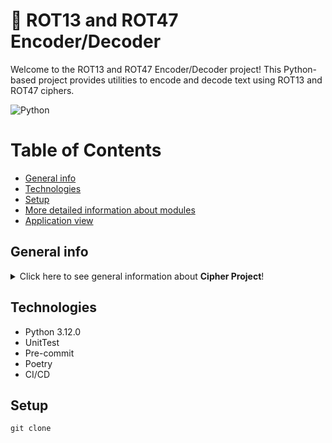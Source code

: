 # 🔐 ROT13 and ROT47 Encoder/Decoder

Welcome to the ROT13 and ROT47 Encoder/Decoder project! This Python-based project provides utilities to encode and
decode text using ROT13 and ROT47 ciphers.

![Python](https://img.shields.io/badge/Python-3.x-blue.svg)

# Table of Contents

* [General info](#general-info)
* [Technologies](#technologies)
* [Setup](#setup)
* [More detailed information about modules](#more-detailed-information-about-modules)
* [Application view](#application-view)

## General info

<details>
<summary>Click here to see general information about <b>Cipher Project</b>!</summary>
<b>Cipher project</b> provides two simple ciphers:
<ul>
<li> <b>ROT13</b>: A Caesar cipher that shifts each letter by 13 places.</li>
<li> <b>ROT47</b>: More complex cipher that shifts ASCII characters by 47 places.</li>
</ul>
Both ciphers provides features like encrypt and decrypt. 
Moreover, this app provides displaying data, reading from file, saving to file and deleting data.
</details>

## Technologies
* Python 3.12.0
* UnitTest
* Pre-commit
* Poetry
* CI/CD

## Setup
```commandline
git clone
```